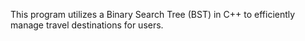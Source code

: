 This program utilizes a Binary Search Tree (BST) in C++ to efficiently manage travel destinations for users.
